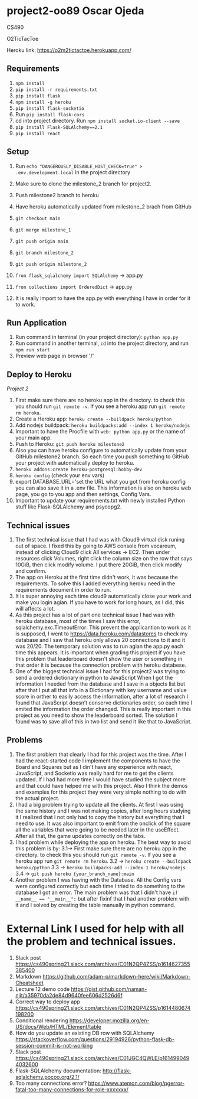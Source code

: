 # project2-oo89 Oscar Ojeda

CS490

O2TicTacToe

Heroku link: https://o2m2tictactoe.herokuapp.com/

## Requirements

1. `npm install`
2. `pip install -r requirements.txt`
3. `pip install flask`
4. `npm install -g heroku`
5. `pip install flask-socketio`
6. Run `pip install flask-cors`
7. cd into project directory. Run `npm install socket.io-client --save`
8. `pip install Flask-SQLAlchemy==2.1`
9. `pip install react`

## Setup

1. Run `echo "DANGEROUSLY_DISABLE_HOST_CHECK=true" > .env.development.local` in the project directory
2. Make sure to clone the milestone_2 branch for project2.
3. Push milestone2 branch to heroku
4. Have heroku automatically updated from milestone_2 brach from GitHub

5. `git checkout main`
6. `git merge milestone_1`
7. `git push origin main`
8. `git branch milestone_2`
9. `git push origin milestone_2`
10. `from flask_sqlalchemy import SQLAlchemy` -> app.py
11. `from collections import OrderedDict` -> app.py
12. It is really import to have the app.py with everything I have in order for it to work.

## Run Application

1. Run command in terminal (in your project directory): `python app.py`
2. Run command in another terminal, `cd` into the project directory, and run `npm run start`
3. Preview web page in browser '/'

## Deploy to Heroku

_Project 2_

1.  First make sure there are no heroku app in the directory.
    to check this you should run `git remote -v`. If you see a heroku app run `git remote rm heroku`.
2.  Create a Heroku app: `heroku create --buildpack heroku/python`
3.  Add nodejs buildpack: `heroku buildpacks:add --index 1 heroku/nodejs`
4.  Important to have the Procfile with `web: python app.py` or the name of your main app.
5.  Push to Heroku: `git push heroku milestone2`
6.  Also you can have heroku configure to automatically update from your GitHub milestone2 branch.
    So each time you push something to GitHub your project with automatically deploy to heroku.
7.  `heroku addons:create heroku-postgresql:hobby-dev`
8.  `heroku config` (check your env vars)
9.  export DATABASE_URL='set the URL what you got from heroku config
    you can also save it in a .env file. This information is also on heroku web page, you go to you app and then settings, Config Vars.
10. Important to update your requirements.txt with newly installed Python stuff like Flask-SQLAlchemy and psycopg2.

## Technical issues

1. The first technical issue that I had was with Cloud9 virtual disk runing out of space.
   I fixed this by going to AWS console from vocareum, instead of clicking Cloud9 click All
   services -> EC2. Then under resources click Volumes, right click the column size on the row
   that says 10GiB, then click modify volume. I put there 20GiB, then click modify and confirm.
2. The app on Heroku at the first time didn't work, it was because the requirements.
   To solve this I added everything heroku need in the requirements document in order to run.
3. It is super annoying each time cloud9 automatically close your work and make you login
   agian. If you have to work for long hours, as I did, this will affects a lot.
4. As this project has a lot of part one technical issue I had was with heroku database,
   most of the times I saw this error, sqlalchemy.exc.TimeoutError: This prevent the applicantion to work as it
   is supposed, I went to https://data.heroku.com/datastores to check my database and I saw that heroku only allows 20
   connections to it and it was 20/20. The temporary solution was to run agian the app.py each time this appears.
   It is important when grading this project if you have this problem that leaderboard doesn't show the user or something
   in that order it is because the connection problem with heroku databese.
5. One of the biggest technical issue I had for this project2 was trying to send a ordered dictionary in python to JavaScript
   When I got the information I needed from the database and I save in a objects list but after that I put all that info in a Dictionary
   with key username and value score in orther to easily access the information, after a lot of research I found that JavaScript doesn’t conserve
   dictionaries order, so each time I emited the information the order changed. This is really important in this project as you need to show the
   leaderboard sorted. The solution I found was to save all of this in two list and send it like that to JavaScript.

## Problems

1. The first problem that clearly I had for this project was the time.
   After I had the react-started code I implement the components to have the Board
   and Squares but as I din't have any experience with react, JavaScript, and Socketio
   was really hard for me to get the clients updated. If I had had more time I would
   have studied the subject more and that could have helped me with this project.
   Also I think the demos and examples for this project they were very simple nothing
   to do with the actual project.
2. I had a big problem trying to update all the clients. At first I was using the same
   history and I was not making copies, after long hours studying it I realized that
   I not only had to copy the history but everything that I need to use.
   It was also important to emit from the onclick of the square all the variables that were
   going to be needed later in the useEffect. After all that, the game updates correctly on the tabs.
3. I had problem while deploying the app on heroku. The best way to avoid this problem is by:
   3.1-> First make sure there are no heroku app in the directory.
   to check this you should run `git remote -v`. If you see a heroku app run `git remote rm heroku`.
   3.2 -> `heroku create --buildpack heroku/python`
   3.3 -> `heroku buildpacks:add --index 1 heroku/nodejs`
   3.4 -> `git push heroku {your_branch_name}:main`
4. Another problem I was having with the Database. All the Config vars were configured correctly but each
   time I tried to do something to the database I got an error. The main problem was that I didn't have `if __name__ == "__main__":`
   but after fixinf that I had another problem with it and I solved by creating the table manually in python command.

# External Link I used for help with all the problem and technical issues.

1. Slack post https://cs490spring21.slack.com/archives/C01N2QP4ZSS/p1614627355385400
2. Markdown https://github.com/adam-p/markdown-here/wiki/Markdown-Cheatsheet
3. Lecture 12 demo code https://gist.github.com/naman-njit/a35970da2de84d9640fee606d2526d6f
4. Correct way to deploy app https://cs490spring21.slack.com/archives/C01N2QP4ZSS/p1614480674198200
5. Conditional rendering https://developer.mozilla.org/en-US/docs/Web/HTML/Element/table
6. How do you update an existing DB row with SQLAlchemy https://stackoverflow.com/questions/29194926/python-flask-db-session-commit-is-not-working
7. Slack post https://cs490spring21.slack.com/archives/C01JGC4QWLE/p1614990494032600
8. Flask-SQLAlchemy documentation: http://flask-sqlalchemy.pocoo.org/2.1/
9. Too many connections error? https://www.atemon.com/blog/pgerror-fatal-too-many-connections-for-role-xxxxxxx/
